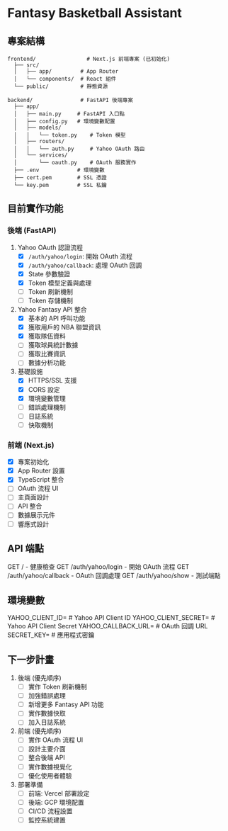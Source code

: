 # Fantasy Basketball Assistant

## 專案結構
```
frontend/                # Next.js 前端專案 (已初始化)
  ├── src/
  │   ├── app/         # App Router
  │   └── components/  # React 組件
  └── public/          # 靜態資源

backend/               # FastAPI 後端專案
  ├── app/
  │   ├── main.py     # FastAPI 入口點
  │   ├── config.py   # 環境變數配置
  │   ├── models/
  │   │   └── token.py    # Token 模型
  │   ├── routers/
  │   │   └── auth.py     # Yahoo OAuth 路由
  │   └── services/
  │       └── oauth.py    # OAuth 服務實作
  ├── .env            # 環境變數
  ├── cert.pem        # SSL 憑證
  └── key.pem         # SSL 私鑰
```
## 目前實作功能

### 後端 (FastAPI)
1. Yahoo OAuth 認證流程
   - [x] `/auth/yahoo/login`: 開始 OAuth 流程
   - [x] `/auth/yahoo/callback`: 處理 OAuth 回調
   - [x] State 參數驗證
   - [x] Token 模型定義與處理
   - [ ] Token 刷新機制
   - [ ] Token 存儲機制

2. Yahoo Fantasy API 整合
   - [x] 基本的 API 呼叫功能
   - [x] 獲取用戶的 NBA 聯盟資訊
   - [x] 獲取隊伍資料
   - [ ] 獲取球員統計數據
   - [ ] 獲取比賽資訊
   - [ ] 數據分析功能

3. 基礎設施
   - [x] HTTPS/SSL 支援
   - [x] CORS 設定
   - [x] 環境變數管理
   - [ ] 錯誤處理機制
   - [ ] 日誌系統
   - [ ] 快取機制

### 前端 (Next.js)
- [x] 專案初始化
- [x] App Router 設置
- [x] TypeScript 整合
- [ ] OAuth 流程 UI
- [ ] 主頁面設計
- [ ] API 整合
- [ ] 數據展示元件
- [ ] 響應式設計

## API 端點

GET  /                         - 健康檢查
GET  /auth/yahoo/login        - 開始 OAuth 流程
GET  /auth/yahoo/callback     - OAuth 回調處理
GET  /auth/yahoo/show         - 測試端點

## 環境變數

YAHOO_CLIENT_ID=     # Yahoo API Client ID
YAHOO_CLIENT_SECRET= # Yahoo API Client Secret
YAHOO_CALLBACK_URL=  # OAuth 回調 URL
SECRET_KEY=          # 應用程式密鑰

## 下一步計畫
1. 後端 (優先順序)
   - [ ] 實作 Token 刷新機制
   - [ ] 加強錯誤處理
   - [ ] 新增更多 Fantasy API 功能
   - [ ] 實作數據快取
   - [ ] 加入日誌系統

2. 前端 (優先順序)
   - [ ] 實作 OAuth 流程 UI
   - [ ] 設計主要介面
   - [ ] 整合後端 API
   - [ ] 實作數據視覺化
   - [ ] 優化使用者體驗

3. 部署準備
   - [ ] 前端: Vercel 部署設定
   - [ ] 後端: GCP 環境配置
   - [ ] CI/CD 流程設置
   - [ ] 監控系統建置